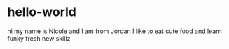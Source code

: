 # hello-world

hi my name is Nicole and I am from Jordan
I like to eat cute food and learn funky fresh new skillz
